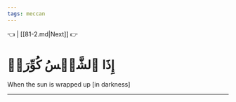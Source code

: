 ```yaml
---
tags: meccan
---
```


👈  | [[81-2.md|Next]] 👉

# إِذَا ٱلشَّمۡسُ كُوِّرَتۡ

When the sun is wrapped up [in darkness]

---

